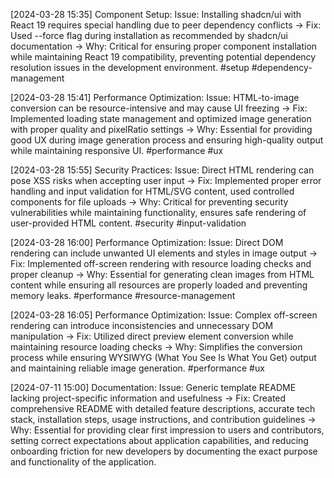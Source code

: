 [2024-03-28 15:35] Component Setup: Issue: Installing shadcn/ui with React 19 requires special handling due to peer dependency conflicts → Fix: Used --force flag during installation as recommended by shadcn/ui documentation → Why: Critical for ensuring proper component installation while maintaining React 19 compatibility, preventing potential dependency resolution issues in the development environment. #setup #dependency-management 

[2024-03-28 15:41] Performance Optimization: Issue: HTML-to-image conversion can be resource-intensive and may cause UI freezing → Fix: Implemented loading state management and optimized image generation with proper quality and pixelRatio settings → Why: Essential for providing good UX during image generation process and ensuring high-quality output while maintaining responsive UI. #performance #ux 

[2024-03-28 15:55] Security Practices: Issue: Direct HTML rendering can pose XSS risks when accepting user input → Fix: Implemented proper error handling and input validation for HTML/SVG content, used controlled components for file uploads → Why: Critical for preventing security vulnerabilities while maintaining functionality, ensures safe rendering of user-provided HTML content. #security #input-validation

[2024-03-28 16:00] Performance Optimization: Issue: Direct DOM rendering can include unwanted UI elements and styles in image output → Fix: Implemented off-screen rendering with resource loading checks and proper cleanup → Why: Essential for generating clean images from HTML content while ensuring all resources are properly loaded and preventing memory leaks. #performance #resource-management

[2024-03-28 16:05] Performance Optimization: Issue: Complex off-screen rendering can introduce inconsistencies and unnecessary DOM manipulation → Fix: Utilized direct preview element conversion while maintaining resource loading checks → Why: Simplifies the conversion process while ensuring WYSIWYG (What You See Is What You Get) output and maintaining reliable image generation. #performance #ux

[2024-07-11 15:00] Documentation: Issue: Generic template README lacking project-specific information and usefulness → Fix: Created comprehensive README with detailed feature descriptions, accurate tech stack, installation steps, usage instructions, and contribution guidelines → Why: Essential for providing clear first impression to users and contributors, setting correct expectations about application capabilities, and reducing onboarding friction for new developers by documenting the exact purpose and functionality of the application.